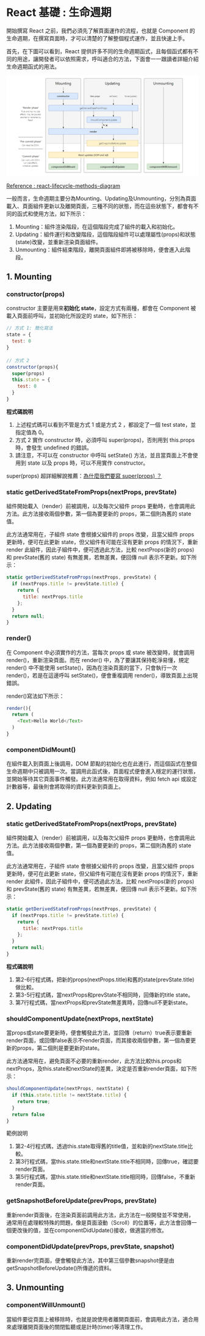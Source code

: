 # React 基礎 : 生命週期
開始撰寫 React 之前，我們必須先了解頁面運作的流程，也就是 Component 的生命週期，在撰寫頁面時，才可以清楚的了解整個程式運作，並且快速上手。

首先，在下圖可以看到，React 提供許多不同的生命週期函式，且每個函式都有不同的用途，讓開發者可以依照需求，呼叫適合的方法，下面會一一跟讀者詳細介紹生命週期函式的用法。

![lifecycle](https://github.com/weichinhsu/react-implement/blob/master/Ch1%20React%20Introduction/images/lifecycle.PNG?raw=true)

[Reference : react-lifecycle-methods-diagram](https://projects.wojtekmaj.pl/react-lifecycle-methods-diagram/)

一般而言，生命週期主要分為Mounting、Updating及Unmounting，分別為頁面載入、頁面組件更新以及離開頁面，三種不同的狀態，而在這些狀態下，都會有不同的函式和使用方法，如下所示：
1.	Mounting：組件渲染階段，在這個階段完成了組件的載入和初始化。
2.	Updating：組件運行和改變階段，這個階段組件可以處理屬性(props)和狀態(state)改變，並重新渲染頁面組件。
3.	Unmounting：組件結束階段，離開頁面組件即將被移除時，便會進入此階段。

## 1. Mounting
### constructor(props)

constructor 主要是用來**初始化 state**，設定方式有兩種，都會在 Component 被載入頁面前呼叫，並初始化所設定的 state，如下所示：
``` javascript
// 方式 1: 簡化寫法
state = {
  test: 0
}

// 方式 2
constructor(props){
  super(props)
  this.state = {
    test: 0
  }
}
```
**程式碼說明** <br>
1. 上述程式碼可以看到不管是方式 1 或是方式 2 ，都設定了一個 test state，並指定值為 0。
2. 方式 2 實作 constructor 時，必須呼叫 super(props)，否則用到 this.props 時，會發生 undefined 的錯誤。
3. 請注意，不可以在 constructor 中呼叫 setState() 方法，並且當頁面上不會使用到 state 以及 props 時，可以不用實作 constructor。

super(props) 超詳細解說推薦：[為什麼我們要寫 super(props) ？](https://overreacted.io/zh-hant/why-do-we-write-super-props/)

### static getDerivedStateFromProps(nextProps, prevState)

組件開始載入（render）前被調用，以及每次父組件 props 更動時，也會調用此方法。此方法接收兩個參數，第一個為要更新的 props，第二個則為舊的 state 值。

此方法通常用在，子組件 state 會根據父組件的 props 改變，且當父組件 props 更新時，便可在此更新 state，但父組件有可能在沒有更新 props 的情況下，重新 render 此組件，因此子組件中，便可透過此方法，比較 nextProps(新的 props) 和 prevState(舊的 state) 有無差異，若無差異，便回傳 null 表示不更新。如下所示：
```javascript
static getDerivedStateFromProps(nextProps, prevState) {
  if (nextProps.title != prevState.title) {
    return {
      title: nextProps.title 
    };
  }
  return null;
}
```
### render()

在 Component 中必須實作的方法，當每次 props 或 state 被改變時，就會調用 render()，重新渲染頁面。而在 render() 中，為了要讓其保持乾淨易懂，規定 render() 中不能使用 setState()，因為在渲染頁面的當下，只會執行一次 render()，若是在這邊呼叫 setState()，便會重複調用 render()，導致頁面上出現錯誤。

render()寫法如下所示：
``` javascript
render(){
  return (
    <Text>Hello World</Text>
  )
}
```

### componentDidMount()

在組件載入到頁面上後調用，DOM 節點的初始化也在此進行，而這個函式在整個生命週期中只被調用一次。當調用此函式後，頁面程式便會進入穩定的運行狀態，並開始等待其它頁面事件觸發。此方法通常用在取得資料，例如 fetch api 或設定計數器等，最後則會將取得的資料更新到頁面上。

## 2. Updating
### static getDerivedStateFromProps(nextProps, prevState)

組件開始載入（render）前被調用，以及每次父組件 props 更動時，也會調用此方法。此方法接收兩個參數，第一個為要更新的 props，第二個則為舊的 state 值。

此方法通常用在，子組件 state 會根據父組件的 props 改變，且當父組件 props 更新時，便可在此更新 state，但父組件有可能在沒有更新 props 的情況下，重新 render 此組件，因此子組件中，便可透過此方法，比較 nextProps(新的 props) 和 prevState(舊的 state) 有無差異，若無差異，便回傳 null 表示不更新。如下所示：
```javascript
static getDerivedStateFromProps(nextProps, prevState) {
  if (nextProps.title != prevState.title) {
    return {
      title: nextProps.title 
    };
  }
  return null;
}
```
**程式碼說明** <br>
1.	第2-6行程式碼，把新的props(nextProps.title)和舊的state(prevState.title)做比較。
2.	第3-5行程式碼，當nextProps和prevState不相同時，回傳新的title state。
3.	第7行程式碼，當nextProps和prevState無差異時，回傳null不更新state。

### shouldComponentUpdate(nextProps, nextState)

當props或state要更新時，便會觸發此方法，並回傳（return）true表示要重新render頁面，或回傳false表示不render頁面，而其接收兩個參數，第一個為要更新的props，第二個則是要更新的state。

此方法通常用在，避免頁面不必要的重新render，此方法比較this.props和nextProps，及this.state和nextState的差異，決定是否重新render頁面，如下所示：
```javascript {.line-numbers}
shouldComponentUpdate(nextProps, nextState) {
  if (this.state.title != nextState.title) {
    return true;
  }
  return false
}
```
範例說明
1.	第2-4行程式碼，透過this.state取得舊的title值，並和新的nextState.title比較。
2.	第3行程式碼，當this.state.title和nextState.title不相同時，回傳true，確認要render頁面。
3.	第5行程式碼，當this.state.title和nextState.title相同時，回傳false，不重新render頁面。

### getSnapshotBeforeUpdate(prevProps, prevState)

重新render頁面後，在渲染頁面前調用此方法，此方法在一般開發並不常使用，通常用在處理較特殊的問題，像是頁面滾動（Scroll）的位置等，此方法會回傳一個更改後的值，並在componentDidUpdate()接收，做適當的修改。

### componentDidUpdate(prevProps, prevState, snapshot)

重新render完頁面，便會觸發此方法，其中第三個參數snapshot便是由getSnapshotBeforeUpdate()所傳遞的資料。

## 3. Unmounting
### componentWillUnmount()
當組件要從頁面上被移除時，也就是說使用者離開頁面前，會調用此方法，適合用來處理離開頁面後的關閉監聽或是計時(timer)等清理工作。
